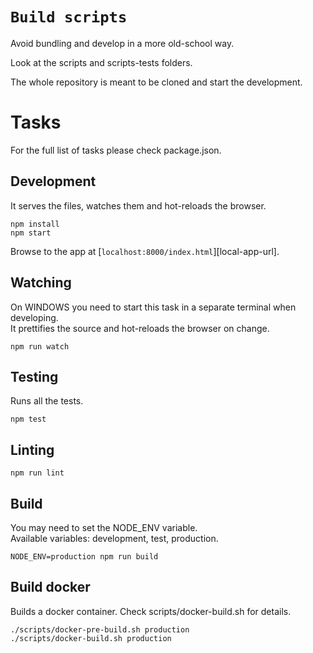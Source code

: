 # `Build scripts`

Avoid bundling and develop in a more old-school way.

Look at the scripts and scripts-tests folders.

The whole repository is meant to be cloned and start the development.

# Tasks

For the full list of tasks please check package.json.

## Development

It serves the files, watches them and hot-reloads the browser.

```
npm install
npm start
```

Browse to the app at [`localhost:8000/index.html`][local-app-url].



## Watching

On WINDOWS you need to start this task in a separate terminal when developing. <br/>
It prettifies the source and hot-reloads the browser on change.

```
npm run watch
```


## Testing

Runs all the tests.

```
npm test
```


## Linting

```
npm run lint
```


## Build

You may need to set the NODE_ENV variable. <br/>
Available variables: development, test, production.

```
NODE_ENV=production npm run build
```


## Build docker

Builds a docker container. Check scripts/docker-build.sh for details.

```
./scripts/docker-pre-build.sh production
./scripts/docker-build.sh production
```
